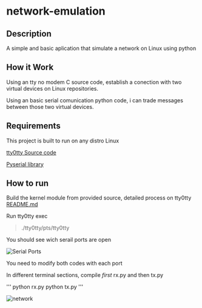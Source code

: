 # network-emulation

## Description
A simple and basic aplication that simulate a network on Linux using python

## How it Work
Using an tty no modem C source code, establish a conection with two virtual devices on Linux repositories.

Using an basic serial comunication python code, i can trade messages between those two virtual devices.


## Requirements
This project is built to run on any distro Linux 

[tty0tty Source code](https://github.com/freemed/tty0tty)

[Pyserial library](https://pypi.org/project/pyserial/) 

## How to run
Build the kernel module from provided source, detailed process on tty0tty [README.md](https://github.com/freemed/tty0tty/blob/master/README.md)

Run tty0tty exec 
  > ./tty0tty/pts/tty0tty
  
You should see wich serail ports are open

![Serial Ports](https://i.imgur.com/2b3o85T.png)
  
 You need to modify both codes with each port
 
 In different terminal sections, compile *first* rx.py and then tx.py
 
 '''
 python rx.py
 python tx.py
 '''
 
 ![network](https://i.imgur.com/c42dK8m.png)
